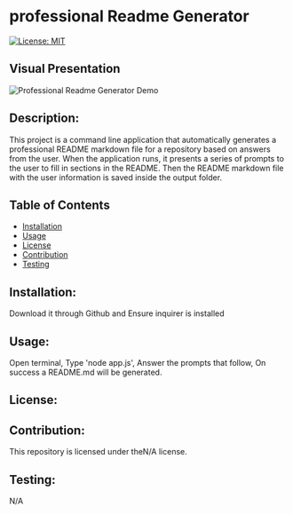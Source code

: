# professional Readme Generator

[![License: MIT](https://img.shields.io/github/license/tiffany-brand/professional-README-generator?style=plastic)](https://opensource.org/license/mit/)
  ## Visual Presentation
  ![Professional Readme Generator Demo](https://drive.google.com/file/d/1_ajDcRj0rg6RP-bQclnNUtP8yhrO09p5/view)

 ## Description:
 
  This project is a command line application that automatically generates a professional README markdown file for a repository based on answers from the user. When the application runs, it presents a series of prompts to the user to fill in sections in the README. Then the README markdown file with the user information is saved inside the output folder.


 ## Table of Contents 
  
  - [Installation](#installation)
  - [Usage](#usage)
  - [License](#licensing)
  - [Contribution](#contribution)
  - [Testing](#testing)


  ## Installation:
  Download it through Github and Ensure inquirer is installed

  ## Usage:
  Open terminal, Type 'node app.js', Answer the prompts that follow, On success a README.md will be generated.

  ## License:
  

  ## Contribution:
  This repository is licensed under theN/A license.

  ## Testing:
  N/A
